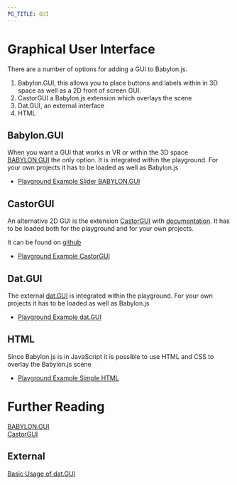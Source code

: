 ```yaml
---
PG_TITLE: GUI
---
```

# Graphical User Interface

There are a number of options for adding a GUI to Babylon.js.
1. Babylon.GUI, this allows you to place buttons and labels within in 3D space as well as a 2D front of screen GUI. 
2. CastorGUI a Babylon.js extension which overlays the scene
3. Dat.GUI, an external interface
4. HTML

## Babylon.GUI
When you want a GUI that works in VR or within the 3D space [BABYLON.GUI](/How_To/Gui) the only option. It is integrated within the playground. For your own projects it has to be loaded as well as Babylon.js

* [Playground Example Slider BABYLON.GUI](https://www.babylonjs-playground.com/#NGS9AU)

## CastorGUI
An alternative 2D GUI is the extension [CastorGUI](/extensions/CastorGUI) with [documentation](/extensions/CastorGUI). It has to be loaded both for the playground and for your own projects.

It can be found on [github](https://github.com/dad72/CastorGUI) 

* [Playground Example CastorGUI](https://www.babylonjs-playground.com/#S34THY#14) 

## Dat.GUI
 The external [dat.GUI](https://workshop.chromeexperiments.com/examples/gui/#1--Basic-Usage) is integrated within the playground. For your own projects it has to be loaded as well as Babylon.js

 * [Playground Example dat.GUI](https://www.babylonjs-playground.com/#NGS9AU#1)

## HTML
Since Babylon.js is in JavaScript it is possible to use HTML and CSS to overlay the Babylon.js scene

* [Playground Example Simple HTML](https://www.babylonjs-playground.com/#1AHPN5)


# Further Reading

[BABYLON.GUI](/How_To/Gui)  
[CastorGUI](/extensions/CastorGUI)

## External
[Basic Usage of dat.GUI](https://workshop.chromeexperiments.com/examples/gui/#1--Basic-Usage)
